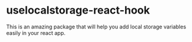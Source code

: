 # uselocalstorage-react-hook

This is an amazing package that will help you add local storage variables easily in your react app.
